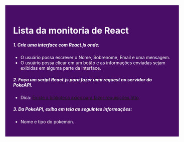 <div style="width: 100%; background-color: #4A0D67; padding: 5%; color: #FFF; margin: 0;" >

<h1 style="color: #FFF">Lista da monitoria de React</h1>

<h5 style="color: #FFF">1. Crie uma interface com React.js onde:</h5>

- O usuário possa escrever o Nome, Sobrenome, Email e uma mensagem.
- O usuário possa clicar em um botão e as informações enviadas sejam exibidas em alguma parte da interface.

<h5 style="color: #FFF">2. Faça um script React.js para fazer uma request no servidor do PokeAPI.</h5>

- Dica: [Existe a biblioteca axios para fazer requisições http](https://blog.rocketseat.com.br/axios-um-cliente-http-full-stack/)

<h5 style="color: #FFF">3. Da PokeAPI, exiba em tela as seguintes informações:</h5>

- Nome e tipo do pokemón.

</div>

